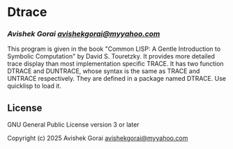 # Dtrace
### _Avishek Gorai <avishekgorai@myyahoo.com>_

This program is given in the book "Common LISP: A Gentle Introduction to Symbolic Computation" by David S. Touretzky.  It provides more detailed trace display than most implementation specific TRACE. It has two function DTRACE and DUNTRACE, whose syntax is the same as TRACE and UNTRACE respectively.  They are defined in a package named DTRACE.  Use quicklisp to load it.

## License

GNU General Public License version 3 or later


Copyright (c) 2025 Avishek Gorai <avishekgorai@myyahoo.com>
